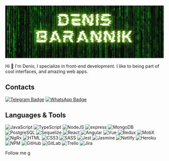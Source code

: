 ![iGorillaz GitHub Banner](https://github.com/iGorillaz/iGorillaz/blob/main/assets/Untitled.png)

Hi :wave: 
I'm Denis, I specialize in front-end development. I like to being part of cool interfaces, and amazing web apps.

## Contacts
[![Telegram Badge](https://img.shields.io/badge/Telegram-Profile-informational?style=flat&logo=telegram&logoColor=white&color=1CA2F1)](https://t.me/d3nis_barannik) [![WhatsApp Badge](https://img.shields.io/badge/WhatsApp-Profile-informational?style=flat&logo=whatsapp&color=Green)](https://api.whatsapp.com/send?phone=79780797955)

## Languages & Tools
![JavaScript](https://img.shields.io/badge/-JavaScript-101A02?style=for-the-badge&logo=javascript) ![TypeScript](https://img.shields.io/badge/-typeScript-101A02?style=for-the-badge&logo=typescript) ![NodeJS](https://img.shields.io/badge/-Node.JS-101A02?style=for-the-badge&logo=node.js) ![express](https://img.shields.io/badge/-express-101A02?style=for-the-badge&logo=express) ![MongoDB](https://img.shields.io/badge/-mongodb-101A02?style=for-the-badge&logo=mongodb) ![PostgreSQL](https://img.shields.io/badge/-Postgresql-101A02?style=for-the-badge&logo=postgresql) ![Sequelize](https://img.shields.io/badge/-sequelize-101A02?style=for-the-badge&logo=sequelize) ![React](https://img.shields.io/badge/-React-101A02?style=for-the-badge&logo=react)         ![Angular](https://img.shields.io/badge/-angular-101A02?style=for-the-badge&logo=angular&logoColor=FC0221) ![Vue](https://img.shields.io/badge/-Vue-101A02?style=for-the-badge&logo=Vue.JS) ![Redux](https://img.shields.io/badge/-Redux-101A02?style=for-the-badge&logo=redux&logoColor=D74DF3) ![MobX](https://img.shields.io/badge/-MobX-101A02?style=for-the-badge&logo=MobX) ![NgRx](https://img.shields.io/badge/-NgRx-101A02?style=for-the-badge&logo=reactivex&logoColor=990DB6) ![HTML](https://img.shields.io/badge/-html5-101A02?style=for-the-badge&logo=html5) ![CSS3](https://img.shields.io/badge/-CSS3-101A02?style=for-the-badge&logo=css3&logoColor=64A0E6) ![SASS](https://img.shields.io/badge/-sass-101A02?style=for-the-badge&logo=sass) ![Jest](https://img.shields.io/badge/-jest-101A02?style=for-the-badge&logo=jest&logoColor=FD7081) ![Jasmine](https://img.shields.io/badge/-jasmine-101A02?style=for-the-badge&logo=jasmine&logoColor=B66AAE) ![Netlify](https://img.shields.io/badge/-Netlify-101A02?style=for-the-badge&logo=netlify)  ![Heroku](https://img.shields.io/badge/-heroku-101A02?style=for-the-badge&logo=heroku&logoColor=B25AFF) ![NPM](https://img.shields.io/badge/-npm-101A02?style=for-the-badge&logo=npm) ![GitHub](https://img.shields.io/badge/-github-101A02?style=for-the-badge&logo=github) ![GitLab](https://img.shields.io/badge/-gitlab-101A02?style=for-the-badge&logo=gitLab) ![Trello](https://img.shields.io/badge/-trello-101A02?style=for-the-badge&logo=trello&logoColor=66A1E7)      ![Jira](https://img.shields.io/badge/-jira-101A02?style=for-the-badge&logo=jira&logoColor=2170CC)            

Follow me
g